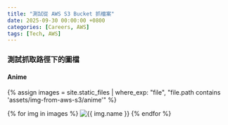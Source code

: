```yaml
---
title: "測試從 AWS S3 Bucket 抓檔案"
date: 2025-09-30 00:00:00 +0800
categories: [Careers, AWS]
tags: [Tech, AWS]
---
```


### 測試抓取路徑下的圖檔

#### Anime

{% assign images = site.static_files | where_exp: "file", "file.path contains 'assets/img-from-aws-s3/anime'" %}

{% for img in images %}
  <img src="{{ img.path }}" alt="{{ img.name }}" />
{% endfor %}
